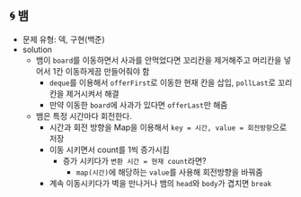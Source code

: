 ## 🌀 뱀

- 문제 유형: 덱, 구현(백준)
- solution
  - 뱀이 `board`를 이동하면서 사과를 안먹었다면 꼬리칸을 제거해주고 머리칸을 넣어서 1칸 이동하게끔 만들어줘야 함
    - `deque`를 이용해서 `offerFirst`로 이동한 현재 칸을 삽입, `pollLast`로 꼬리 칸을 제거시켜서 해결
    - 만약 이동한 `board`에 사과가 있다면 `offerLast`만 해줌
  - 뱀은 특정 시간마다 회전한다.
    - 시간과 회전 방향을 Map을 이용해서 `key = 시간, value = 회전방향`으로 저장
    - 이동 시키면서 count를 1씩 증가시킴
      - 증가 시키다가 `변환 시간 = 현재 count`라면?
        - `map(시간)`에 해당하는 `value`를 사용해 회전방향을 바꿔줌
    - 계속 이동시키다가 벽을 만나거나 뱀의 `head`와 `body`가 겹치면 `break`